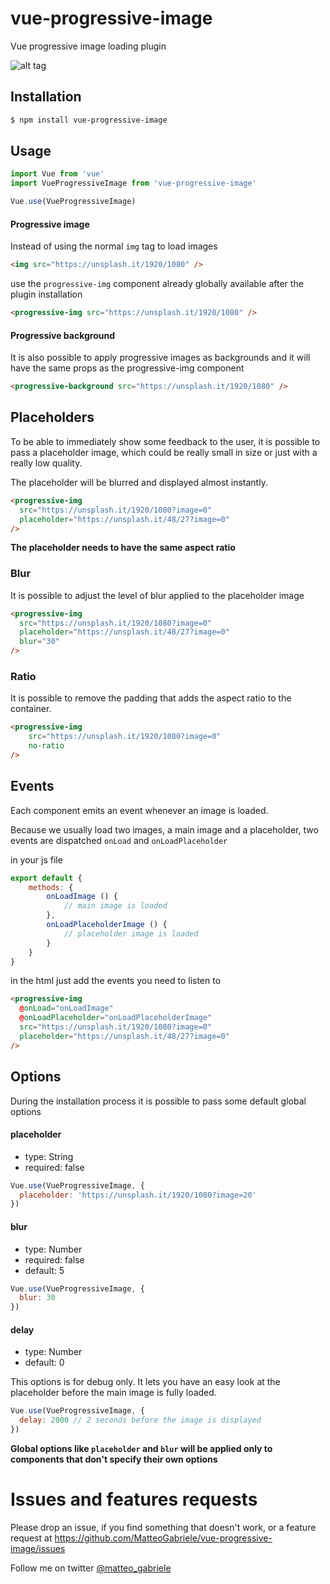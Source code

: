 # vue-progressive-image

Vue progressive image loading plugin


![alt tag](https://raw.githubusercontent.com/MatteoGabriele/vue-progressive-image/master/example.gif)


## Installation

```bash
$ npm install vue-progressive-image
```

## Usage

```js
import Vue from 'vue'
import VueProgressiveImage from 'vue-progressive-image'

Vue.use(VueProgressiveImage)
```

#### Progressive image

Instead of using the normal `img` tag to load images

```html
<img src="https://unsplash.it/1920/1080" />
```

use the `progressive-img` component already globally available after the plugin installation

```html
<progressive-img src="https://unsplash.it/1920/1080" />
```

#### Progressive background

It is also possible to apply progressive images as backgrounds and it will have the same props as the progressive-img component

```html
<progressive-background src="https://unsplash.it/1920/1080" />
```

## Placeholders

To be able to immediately show some feedback to the user, it is possible to pass a placeholder image, which could be really small in size or just with a really low quality.

The placeholder will be blurred and displayed almost instantly.

```html
<progressive-img
  src="https://unsplash.it/1920/1080?image=0"
  placeholder="https://unsplash.it/48/27?image=0"
/>
```

**The placeholder needs to have the same aspect ratio**

### Blur

It is possible to adjust the level of blur applied to the placeholder image

```html
<progressive-img
  src="https://unsplash.it/1920/1080?image=0"
  placeholder="https://unsplash.it/48/27?image=0"
  blur="30"
/>
```

### Ratio

It is possible to remove the padding that adds the aspect ratio to the container.


```html
<progressive-img 
	src="https://unsplash.it/1920/1080?image=0"
	no-ratio
/>
```


## Events

Each component emits an event whenever an image is loaded.

Because we usually load two images, a main image and a placeholder, two events are dispatched `onLoad` and `onLoadPlaceholder`

in your js file

```js
export default {
	methods: {
		onLoadImage () {
			// main image is loaded
		},
		onLoadPlaceholderImage () {
			// placeholder image is loaded
		}
	}
}
```

in the html just add the events you need to listen to 

```html
<progressive-img
  @onLoad="onLoadImage"
  @onLoadPlaceholder="onLoadPlaceholderImage"
  src="https://unsplash.it/1920/1080?image=0"
  placeholder="https://unsplash.it/48/27?image=0"
/>
```


## Options

During the installation process it is possible to pass some default global options


#### placeholder
*	type: String
*	required: false

```js
Vue.use(VueProgressiveImage, {
  placeholder: 'https://unsplash.it/1920/1080?image=20'
})
```

#### blur
*	type: Number
*	required: false
*	default: 5

```js
Vue.use(VueProgressiveImage, {
  blur: 30
})
```

#### delay
*	type: Number
*	default: 0

This options is for debug only. It lets you have an easy look at the placeholder before the main image is fully loaded.

```js
Vue.use(VueProgressiveImage, {
  delay: 2000 // 2 seconds before the image is displayed
})
```

**Global options like `placeholder` and `blur` will be applied only to components that don't specify their own options**


# Issues and features requests
Please drop an issue, if you find something that doesn't work, or a feature request at https://github.com/MatteoGabriele/vue-progressive-image/issues

Follow me on twitter [@matteo_gabriele](https://twitter.com/matteo_gabriele)
